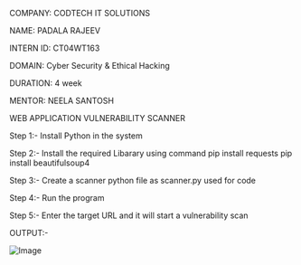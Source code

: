 COMPANY: CODTECH IT SOLUTIONS

NAME: PADALA RAJEEV

INTERN ID: CT04WT163

DOMAIN: Cyber Security & Ethical Hacking

DURATION: 4 week

MENTOR: NEELA SANTOSH


WEB APPLICATION VULNERABILITY SCANNER

Step 1:-
        Install Python in the system 

Step 2:-
        Install the required Libarary using command
            pip install requests
            pip install beautifulsoup4

Step 3:-
        Create a scanner python file as 
        scanner.py used for code

Step 4:-
        Run the program 
        
Step 5:-
        Enter the target URL and it will start a vulnerability scan

OUTPUT:-

![Image](https://github.com/user-attachments/assets/1cfe4fc1-2bcc-465b-86d3-0a8e762af461)